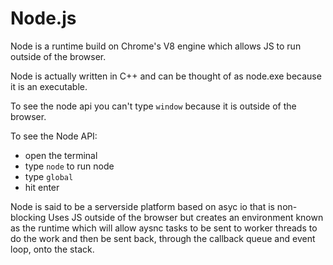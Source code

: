 # Node.js

Node is a runtime build on Chrome's V8 engine which allows JS to run outside of the browser.

Node is actually written in C++ and can be thought of as node.exe because it is an executable.

To see the node api you can't type `window` because it is outside of the browser.

To see the Node API:

- open the terminal
- type `node` to run node
- type `global`
- hit enter

Node is said to be a serverside platform based on asyc io that is non-blocking
Uses JS outside of the browser but creates an environment known as the runtime which will allow aysnc tasks to be sent to worker threads to do the work and then be sent back, through the callback queue and event loop, onto the stack.
